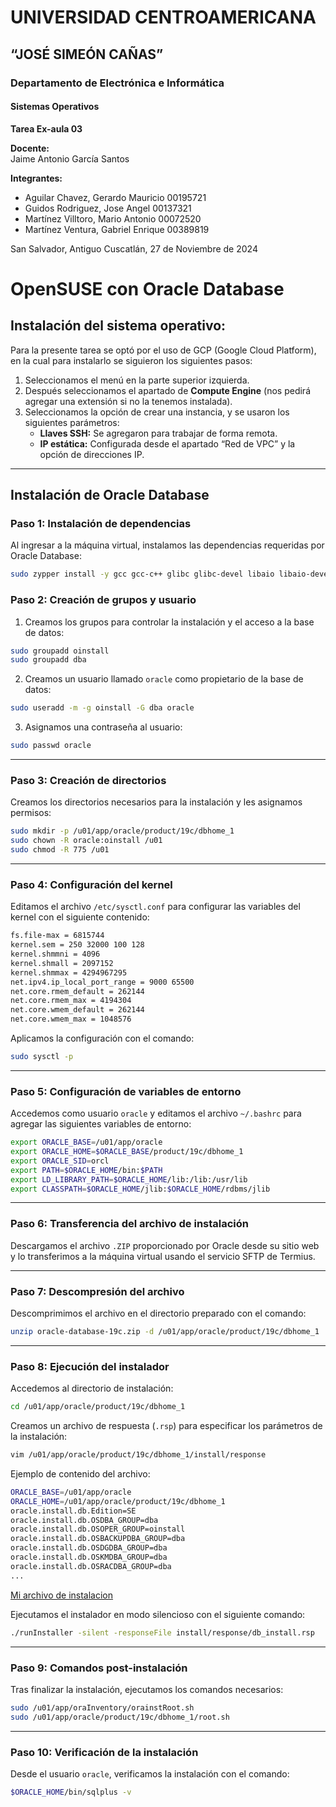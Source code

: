 # UNIVERSIDAD CENTROAMERICANA  
## “JOSÉ SIMEÓN CAÑAS”

### Departamento de Electrónica e Informática

#### Sistemas Operativos  
**Tarea Ex-aula 03**

**Docente:**  
Jaime Antonio García Santos  

**Integrantes:**  
- Aguilar Chavez, Gerardo Mauricio 00195721  
- Guidos Rodriguez, Jose Angel 00137321  
- Martínez Villtoro, Mario Antonio 00072520  
- Martínez Ventura, Gabriel Enrique 00389819  

San Salvador, Antiguo Cuscatlán, 27 de Noviembre de 2024

# OpenSUSE con Oracle Database

## Instalación del sistema operativo:

Para la presente tarea se optó por el uso de GCP (Google Cloud Platform), en la cual para instalarlo se siguieron los siguientes pasos:

1. Seleccionamos el menú en la parte superior izquierda.
2. Después seleccionamos el apartado de **Compute Engine** (nos pedirá agregar una extensión si no la tenemos instalada).
3. Seleccionamos la opción de crear una instancia, y se usaron los siguientes parámetros:
   - **Llaves SSH:** Se agregaron para trabajar de forma remota.
   - **IP estática:** Configurada desde el apartado “Red de VPC” y la opción de direcciones IP.

---

## Instalación de Oracle Database

### Paso 1: Instalación de dependencias
Al ingresar a la máquina virtual, instalamos las dependencias requeridas por Oracle Database:

```bash
sudo zypper install -y gcc gcc-c++ glibc glibc-devel libaio libaio-devel libstdc++ libstdc++-devel make binutils glibc-static
```

### Paso 2: Creación de grupos y usuario

1. Creamos los grupos para controlar la instalación y el acceso a la base de datos:

```bash
sudo groupadd oinstall  
sudo groupadd dba  
```

2. Creamos un usuario llamado `oracle` como propietario de la base de datos:

```bash
sudo useradd -m -g oinstall -G dba oracle  
```

3. Asignamos una contraseña al usuario:

```bash
sudo passwd oracle  
```

---

### Paso 3: Creación de directorios

Creamos los directorios necesarios para la instalación y les asignamos permisos:

```bash
sudo mkdir -p /u01/app/oracle/product/19c/dbhome_1  
sudo chown -R oracle:oinstall /u01  
sudo chmod -R 775 /u01  
```

---

### Paso 4: Configuración del kernel

Editamos el archivo `/etc/sysctl.conf` para configurar las variables del kernel con el siguiente contenido:

```bash
fs.file-max = 6815744  
kernel.sem = 250 32000 100 128  
kernel.shmmni = 4096  
kernel.shmall = 2097152  
kernel.shmmax = 4294967295  
net.ipv4.ip_local_port_range = 9000 65500  
net.core.rmem_default = 262144  
net.core.rmem_max = 4194304  
net.core.wmem_default = 262144  
net.core.wmem_max = 1048576  
```

Aplicamos la configuración con el comando:

```bash
sudo sysctl -p  
```

---

### Paso 5: Configuración de variables de entorno

Accedemos como usuario `oracle` y editamos el archivo `~/.bashrc` para agregar las siguientes variables de entorno:

```bash
export ORACLE_BASE=/u01/app/oracle  
export ORACLE_HOME=$ORACLE_BASE/product/19c/dbhome_1  
export ORACLE_SID=orcl  
export PATH=$ORACLE_HOME/bin:$PATH  
export LD_LIBRARY_PATH=$ORACLE_HOME/lib:/lib:/usr/lib  
export CLASSPATH=$ORACLE_HOME/jlib:$ORACLE_HOME/rdbms/jlib  
```

---

### Paso 6: Transferencia del archivo de instalación

Descargamos el archivo `.ZIP` proporcionado por Oracle desde su sitio web y lo transferimos a la máquina virtual usando el servicio SFTP de Termius.

---

### Paso 7: Descompresión del archivo

Descomprimimos el archivo en el directorio preparado con el comando:

```bash
unzip oracle-database-19c.zip -d /u01/app/oracle/product/19c/dbhome_1  
```
---

### Paso 8: Ejecución del instalador

Accedemos al directorio de instalación:

```bash
cd /u01/app/oracle/product/19c/dbhome_1  
```

Creamos un archivo de respuesta (`.rsp`) para especificar los parámetros de la instalación:

```bash
vim /u01/app/oracle/product/19c/dbhome_1/install/response  
```

Ejemplo de contenido del archivo:

```bash
ORACLE_BASE=/u01/app/oracle  
ORACLE_HOME=/u01/app/oracle/product/19c/dbhome_1  
oracle.install.db.Edition=SE  
oracle.install.db.OSDBA_GROUP=dba  
oracle.install.db.OSOPER_GROUP=oinstall  
oracle.install.db.OSBACKUPDBA_GROUP=dba  
oracle.install.db.OSDGDBA_GROUP=dba  
oracle.install.db.OSKMDBA_GROUP=dba  
oracle.install.db.OSRACDBA_GROUP=dba  
...
```
[Mi archivo de instalacion](./db_install.rsp)

Ejecutamos el instalador en modo silencioso con el siguiente comando:

```bash
./runInstaller -silent -responseFile install/response/db_install.rsp  
```

---

### Paso 9: Comandos post-instalación

Tras finalizar la instalación, ejecutamos los comandos necesarios:

```bash
sudo /u01/app/oraInventory/orainstRoot.sh  
sudo /u01/app/oracle/product/19c/dbhome_1/root.sh  
```

---

### Paso 10: Verificación de la instalación

Desde el usuario `oracle`, verificamos la instalación con el comando:

```bash
$ORACLE_HOME/bin/sqlplus -v
```
